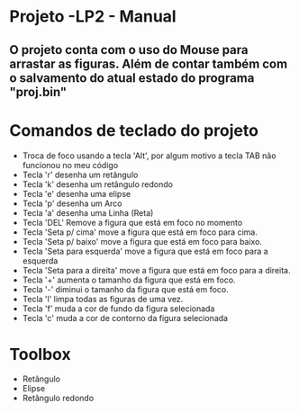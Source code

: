 # Projeto -LP2 - Manual
## O projeto conta com o uso do Mouse para arrastar as figuras. Além de contar também com o salvamento do atual estado do programa "proj.bin"

# Comandos de teclado do projeto
- Troca de foco usando a tecla 'Alt', por algum motivo a tecla TAB não funcionou no meu código
- Tecla 'r' desenha um retângulo
- Tecla 'k' desenha um retângulo redondo
- Tecla 'e' desenha uma elipse
- Tecla 'p' desenha um Arco 
- Tecla 'a' desenha uma Linha (Reta)
- Tecla 'DEL' Remove a figura que está em foco no momento
- Tecla 'Seta p/ cima' move a figura que está em foco para cima.
- Tecla 'Seta p/ baixo' move a figura que está em foco para baixo.
- Tecla 'Seta para esquerda' move a figura que está em foco para a esquerda
- Tecla 'Seta para a direita' move a figura que está em foco para a direita.
- Tecla '+' aumenta o tamanho da figura que está em foco.
- Tecla '-' diminui o tamanho da figura que está em foco.
- Tecla 'l' limpa todas as figuras de uma vez.
- Tecla 'f' muda a cor de fundo da figura selecionada
- Tecla 'c' muda a cor de contorno da figura selecionada

# Toolbox
- Retângulo
- Elipse
- Retângulo redondo
